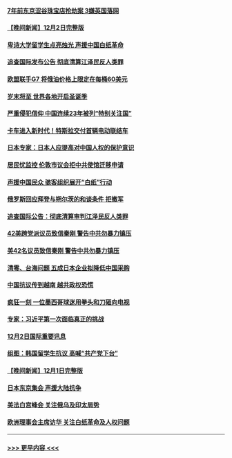 #### [7年前东京涩谷珠宝店抢劫案 3嫌英国落网](../pages/prog202/a103589800.md?t=12031651) 
#### [【晚间新闻】12月2日完整版](../pages/prog202/a103589672.md?t=12031651) 
#### [卑诗大学留学生点亮烛光 声援中国白纸革命](../pages/prog202/a103589679.md?t=12031651) 
#### [追查国际发布公告 彻底清算江泽民反人类罪](../pages/prog202/a103589675.md?t=12031651) 
#### [欧盟联手G7 将俄油价格上限定在每桶60美元](../pages/prog202/a103589667.md?t=12031651) 
#### [岁末将至 世界各地开启圣诞季](../pages/prog202/a103589549.md?t=12031651) 
#### [严重侵犯信仰 中国连续23年被列“特别关注国”](../pages/prog202/a103589309.md?t=12031651) 
#### [卡车进入新时代！特斯拉交付首辆电动联结车](../pages/prog202/a103589231.md?t=12031651) 
#### [日本专家：日本人应提高对中国人权的保护意识](../pages/prog202/a103589227.md?t=12031651) 
#### [居民忧监控 伦敦市议会拒中共使馆迁移申请](../pages/prog202/a103589225.md?t=12031651) 
#### [声援中国民众 骇客组织展开“白纸”行动](../pages/prog202/a103589221.md?t=12031651) 
#### [俄罗斯回应拜登与朔尔茨的和谈条件 拒撤军](../pages/prog202/a103589262.md?t=12031651) 
#### [追查国际公告：彻底清算审判江泽民反人类罪](../pages/prog202/a103589219.md?t=12031651) 
#### [42美跨党派议员致信秦刚 警告中共勿暴力镇压](../pages/prog202/a103589213.md?t=12031651) 
#### [美42名议员致信秦刚 警告中共勿暴力镇压](../pages/prog202/a103589163.md?t=12031651) 
#### [清零、台海问题 五成日本企业拟降低中国采购](../pages/prog202/a103589149.md?t=12031651) 
#### [中国抗议传到越南 越共政权恐慌](../pages/prog202/a103589056.md?t=12031651) 
#### [疯狂一刻 一位墨西哥球迷用拳头和刀砸向电视](../pages/prog202/a103589040.md?t=12031651) 
#### [专家：习近平第一次面临真正的挑战](../pages/prog202/a103589037.md?t=12031651) 
#### [12月2日国际重要讯息](../pages/prog202/a103589041.md?t=12031651) 
#### [组图：韩国留学生抗议 高喊“共产党下台”](../pages/prog202/a103589004.md?t=12031651) 
#### [【晚间新闻】12月1日完整版](../pages/prog202/a103588783.md?t=12031651) 
#### [日本东京集会 声援大陆抗争](../pages/prog202/a103588823.md?t=12031651) 
#### [美法白宫峰会 关注俄乌及印太局势](../pages/prog202/a103588659.md?t=12031651) 
#### [欧洲理事会主席访华 关注白纸革命及人权问题](../pages/prog202/a103588661.md?t=12031651) 

----
#### [ >>> 更早内容 <<< ](../indexes/prog202-earlier.md)
